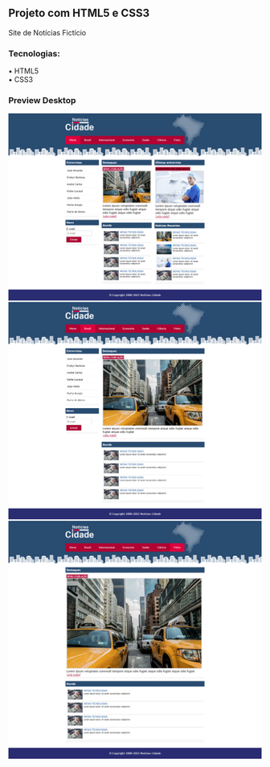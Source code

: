 ## Projeto com HTML5 e CSS3

Site de Notícias Fictício

### Tecnologias:

:black_small_square: HTML5 <br>
:black_small_square: CSS3

### Preview Desktop

<img src="assets/imagens/home.png">
<img src="assets/imagens/brasil.png">
<img src="assets/imagens/fotos.png">